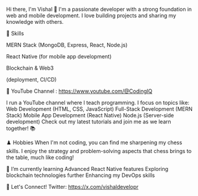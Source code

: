 Hi there, I'm Vishal 👋
I'm a passionate developer with a strong foundation in web and mobile development. I love building projects and sharing my knowledge with others.  

🚀 Skills  

  
MERN Stack (MongoDB, Express, React, Node.js)  

  React Native (for mobile app development)  
    
  Blockchain & Web3  
  
  (deployment, CI/CD)  
  

🎥 YouTube Channel : https://www.youtube.com/@CodingIQ  

I run a YouTube channel where I teach programming. I focus on topics like:
Web Development (HTML, CSS, JavaScript)
Full-Stack Development (MERN Stack)
Mobile App Development (React Native)
Node.js (Server-side development)
Check out my latest tutorials and join me as we learn together! 📚

♟️ Hobbies
When I'm not coding, you can find me sharpening my chess skills. I enjoy the strategy and problem-solving aspects that chess brings to the table, much like coding!

🌱 I’m currently learning
Advanced React Native features
Exploring blockchain technologies further
Enhancing my DevOps skills

💬 Let's Connect!
Twitter: https://x.com/vishaldevelopr
